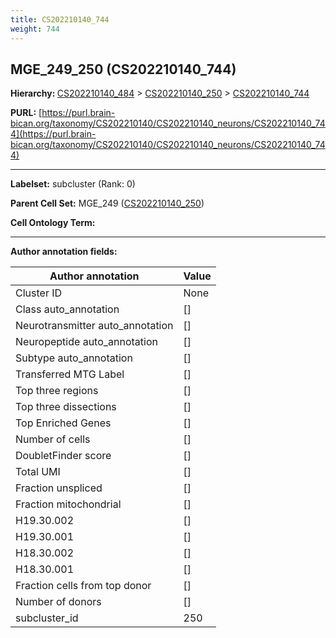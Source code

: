 ```yaml
---
title: CS202210140_744
weight: 744
---
```

## MGE_249_250 (CS202210140_744)
<b>Hierarchy: </b>
[CS202210140_484](../CS202210140_484) >
[CS202210140_250](../CS202210140_250) >
[CS202210140_744](../CS202210140_744)

**PURL:** [https://purl.brain-bican.org/taxonomy/CS202210140/CS202210140_neurons/CS202210140_744](https://purl.brain-bican.org/taxonomy/CS202210140/CS202210140_neurons/CS202210140_744)

---


**Labelset:** subcluster (Rank: 0)

**Parent Cell Set:** MGE_249 ([CS202210140_250](../CS202210140_250))



**Cell Ontology Term:** 

[MARKER GENES.]: #


---

[TRANSFERRED ANNOTATIONS.]: #


[AUTHOR ANNOTATION FIELDS.]: #


**Author annotation fields:**

| Author annotation | Value |
|-------------------|-------|
|Cluster ID|None|
|Class auto_annotation|[]|
|Neurotransmitter auto_annotation|[]|
|Neuropeptide auto_annotation|[]|
|Subtype auto_annotation|[]|
|Transferred MTG Label|[]|
|Top three regions|[]|
|Top three dissections|[]|
|Top Enriched Genes|[]|
|Number of cells|[]|
|DoubletFinder score|[]|
|Total UMI|[]|
|Fraction unspliced|[]|
|Fraction mitochondrial|[]|
|H19.30.002|[]|
|H19.30.001|[]|
|H18.30.002|[]|
|H18.30.001|[]|
|Fraction cells from top donor|[]|
|Number of donors|[]|
|subcluster_id|250|
